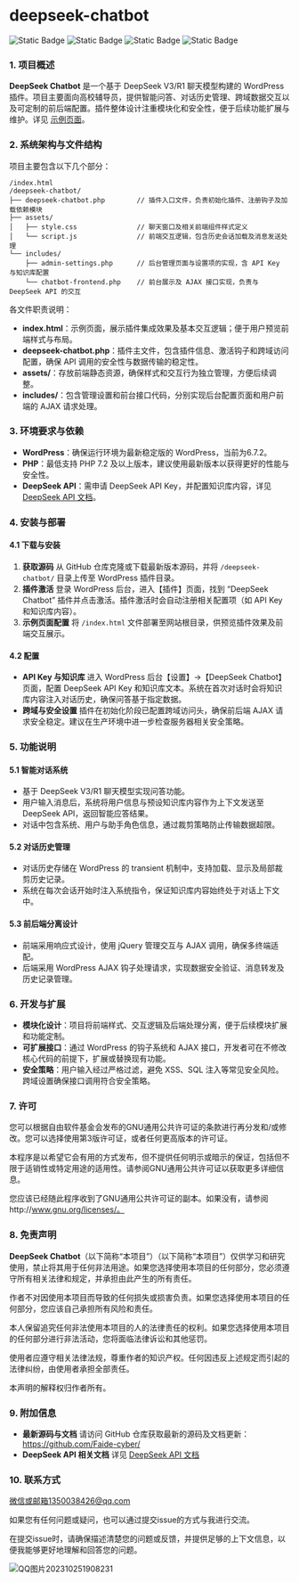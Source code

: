 # deepseek-chatbot

![Static Badge](https://img.shields.io/badge/%40Github-Faide-%2300FFFF) ![Static Badge](https://img.shields.io/badge/PlatForm-Windows-%238c37dc) ![Static Badge](https://img.shields.io/badge/Version-1.0.0-%23e87435) ![Static Badge](https://img.shields.io/badge/License-GNU3.0-%2314bbc1)
### 1. 项目概述

**DeepSeek Chatbot** 是一个基于 DeepSeek V3/R1 聊天模型构建的 WordPress 插件。项目主要面向高校辅导员，提供智能问答、对话历史管理、跨域数据交互以及可定制的前后端配置。插件整体设计注重模块化和安全性，便于后续功能扩展与维护。详见 [示例页面](https://faide.top/model/index.html)。

### 2. 系统架构与文件结构

项目主要包含以下几个部分：

```
/index.html
/deepseek-chatbot/
├── deepseek-chatbot.php        // 插件入口文件，负责初始化插件、注册钩子及加载依赖模块
├── assets/
│   ├── style.css               // 聊天窗口及相关前端组件样式定义
│   └── script.js               // 前端交互逻辑，包含历史会话加载及消息发送处理
└── includes/
    ├── admin-settings.php      // 后台管理页面与设置项的实现，含 API Key 与知识库配置
    └── chatbot-frontend.php    // 前台展示及 AJAX 接口实现，负责与 DeepSeek API 的交互
```

各文件职责说明：

- **index.html**：示例页面，展示插件集成效果及基本交互逻辑；便于用户预览前端样式与布局。
- **deepseek-chatbot.php**：插件主文件，包含插件信息、激活钩子和跨域访问配置，确保 API 调用的安全性与数据传输的稳定性。
- **assets/**：存放前端静态资源，确保样式和交互行为独立管理，方便后续调整。
- **includes/**：包含管理设置和前台接口代码，分别实现后台配置页面和用户前端的 AJAX 请求处理。

### 3. 环境要求与依赖

- **WordPress**：确保运行环境为最新稳定版的 WordPress，当前为6.7.2。
- **PHP**：最低支持 PHP 7.2 及以上版本，建议使用最新版本以获得更好的性能与安全性。
- **DeepSeek API**：需申请 DeepSeek API Key，并配置知识库内容，详见 [DeepSeek API 文档](https://api-docs.deepseek.com/zh-cn/api/deepseek-api/)。

### 4. 安装与部署

#### 4.1 下载与安装

1. **获取源码**
    从 GitHub 仓库克隆或下载最新版本源码，并将 `/deepseek-chatbot/` 目录上传至 WordPress 插件目录。
2. **插件激活**
    登录 WordPress 后台，进入【插件】页面，找到 “DeepSeek Chatbot” 插件并点击激活。插件激活时会自动注册相关配置项（如 API Key 和知识库内容）。
3. **示例页面配置**
    将 `/index.html` 文件部署至网站根目录，供预览插件效果及前端交互展示。

#### 4.2 配置

- **API Key 与知识库**
   进入 WordPress 后台【设置】->【DeepSeek Chatbot】页面，配置 DeepSeek API Key 和知识库文本。系统在首次对话时会将知识库内容注入对话历史，确保问答基于指定数据。
- **跨域与安全设置**
   插件在初始化阶段已配置跨域访问头，确保前后端 AJAX 请求安全稳定。建议在生产环境中进一步检查服务器相关安全策略。

### 5. 功能说明

#### 5.1 智能对话系统

- 基于 DeepSeek V3/R1 聊天模型实现问答功能。
- 用户输入消息后，系统将用户信息与预设知识库内容作为上下文发送至 DeepSeek API，返回智能应答结果。
- 对话中包含系统、用户与助手角色信息，通过裁剪策略防止传输数据超限。

#### 5.2 对话历史管理

- 对话历史存储在 WordPress 的 transient 机制中，支持加载、显示及局部裁剪历史记录。
- 系统在每次会话开始时注入系统指令，保证知识库内容始终处于对话上下文中。

#### 5.3 前后端分离设计

- 前端采用响应式设计，使用 jQuery 管理交互与 AJAX 调用，确保多终端适配。
- 后端采用 WordPress AJAX 钩子处理请求，实现数据安全验证、消息转发及历史记录管理。

### 6. 开发与扩展

- **模块化设计**：项目将前端样式、交互逻辑及后端处理分离，便于后续模块扩展和功能定制。
- **可扩展接口**：通过 WordPress 的钩子系统和 AJAX 接口，开发者可在不修改核心代码的前提下，扩展或替换现有功能。
- **安全策略**：用户输入经过严格过滤，避免 XSS、SQL 注入等常见安全风险。跨域设置确保接口调用符合安全策略。

### 7. 许可

您可以根据自由软件基金会发布的GNU通用公共许可证的条款进行再分发和/或修改。您可以选择使用第3版许可证，或者任何更高版本的许可证。

本程序是以希望它会有用的方式发布，但不提供任何明示或暗示的保证，包括但不限于适销性或特定用途的适用性。请参阅GNU通用公共许可证以获取更多详细信息。

您应该已经随此程序收到了GNU通用公共许可证的副本。如果没有，请参阅http://www.gnu.org/licenses/。


### 8. 免责声明

**DeepSeek Chatbot**（以下简称“本项目”）（以下简称“本项目”）仅供学习和研究使用，禁止将其用于任何非法用途。如果您选择使用本项目的任何部分，您必须遵守所有相关法律和规定，并承担由此产生的所有责任。

作者不对因使用本项目而导致的任何损失或损害负责。如果您选择使用本项目的任何部分，您应该自己承担所有风险和责任。

本人保留追究任何非法使用本项目的人的法律责任的权利。如果您选择使用本项目的任何部分进行非法活动，您将面临法律诉讼和其他惩罚。

使用者应遵守相关法律法规，尊重作者的知识产权。任何因违反上述规定而引起的法律纠纷，由使用者承担全部责任。

本声明的解释权归作者所有。

### 9. 附加信息

- **最新源码与文档**
   请访问 GitHub 仓库获取最新的源码及文档更新：https://github.com/Faide-cyber/
- **DeepSeek API 相关文档**
   详见 [DeepSeek API 文档](https://api-docs.deepseek.com/zh-cn/api/deepseek-api/)

### 10. 联系方式

微信或邮箱1350038426@qq.com

如果您有任何问题或疑问，也可以通过提交issue的方式与我进行交流。

在提交issue时，请确保描述清楚您的问题或反馈，并提供足够的上下文信息，以便我能够更好地理解和回答您的问题。

![QQ图片202310251908231](https://github.com/Faide-cyber/MouseCopy/assets/148406475/8b7ac122-d438-4d64-b6d0-330b514e4389)

